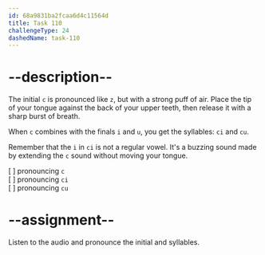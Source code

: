 ```yaml
---
id: 68a9831ba2fcaa6d4c11564d
title: Task 110
challengeType: 24
dashedName: task-110
---
```


<!--SPEAKING-->

<!-- (Audio) A: c, ci, cu -->

# --description--

The initial `c` is pronounced like `z`, but with a strong puff of air. Place the tip of your tongue against the back of your upper teeth, then release it with a sharp burst of breath.  

When `c` combines with the finals `i` and `u`, you get the syllables: `ci` and `cu`.

Remember that the `i` in `ci` is not a regular vowel. It's a buzzing sound made by extending the `c` sound without moving your tongue.

[ ] pronouncing `c`  
[ ] pronouncing `ci`  
[ ] pronouncing `cu`

# --assignment--

Listen to the audio and pronounce the initial and syllables.
